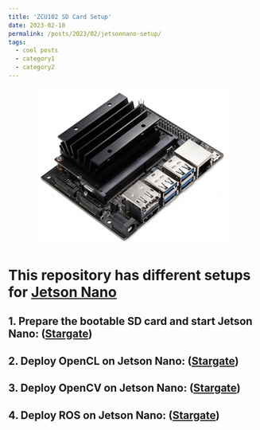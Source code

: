 ```yaml
---
title: 'ZCU102 SD Card Setup'
date: 2023-02-10
permalink: /posts/2023/02/jetsonnano-setup/
tags:
  - cool posts
  - category1
  - category2
---
```



<p align="center">
<img src="https://github.com/wincle626/JetsonNano_Setup/blob/main/pics/JetsonNano-DevKit_Front-Top_Right_trimmed.jpg" width="400" height="320">
</p>

# This repository has different setups for [Jetson Nano](https://elinux.org/Jetson_Nano)

## 1. Prepare the bootable SD card and start Jetson Nano: ([Stargate](https://github.com/wincle626/JetsonNano_Setup/blob/main/doc/PrepareSDCard.md))

## 2. Deploy OpenCL on Jetson Nano: ([Stargate](https://github.com/wincle626/JetsonNano_Setup/blob/main/doc/OpenCLInstallation.md))

## 3. Deploy OpenCV on Jetson Nano: ([Stargate](https://github.com/wincle626/JetsonNano_Setup/blob/main/doc/OpenCVInstallation.md))

## 4. Deploy ROS on Jetson Nano: ([Stargate](https://github.com/wincle626/JetsonNano_Setup/blob/main/doc/ROSMelodicInstallation.md))
